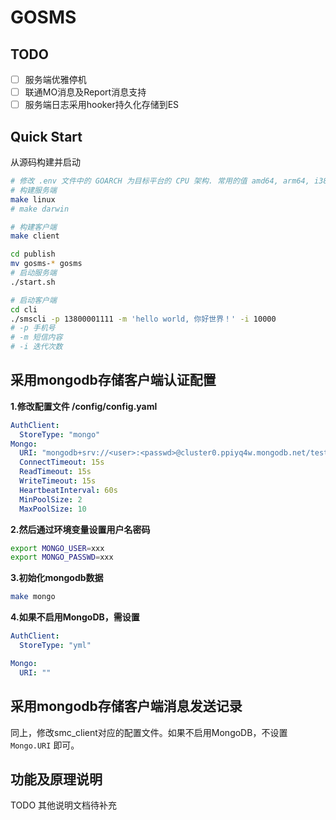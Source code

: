 # GOSMS

## TODO 
- [ ] 服务端优雅停机
- [ ] 联通MO消息及Report消息支持
- [ ] 服务端日志采用hooker持久化存储到ES

## Quick Start

从源码构建并启动

```bash
# 修改 .env 文件中的 GOARCH 为目标平台的 CPU 架构. 常用的值 amd64, arm64, i386, armhf等
# 构建服务端
make linux
# make darwin

# 构建客户端 
make client

cd publish
mv gosms-* gosms
# 启动服务端 
./start.sh

# 启动客户端
cd cli
./smscli -p 13800001111 -m 'hello world, 你好世界！' -i 10000
# -p 手机号
# -m 短信内容
# -i 迭代次数
```

## 采用mongodb存储客户端认证配置

**1.修改配置文件 /config/config.yaml**

```yaml
AuthClient:
  StoreType: "mongo"
Mongo:
  URI: "mongodb+srv://<user>:<passwd>@cluster0.ppiyq4w.mongodb.net/test"
  ConnectTimeout: 15s
  ReadTimeout: 15s
  WriteTimeout: 15s
  HeartbeatInterval: 60s
  MinPoolSize: 2
  MaxPoolSize: 10
```

**2.然后通过环境变量设置用户名密码**

```bash
export MONGO_USER=xxx
export MONGO_PASSWD=xxx
```

**3.初始化mongodb数据**

```bash
make mongo
```

**4.如果不启用MongoDB，需设置**

```yaml
AuthClient:
  StoreType: "yml"

Mongo:
  URI: ""
````

## 采用mongodb存储客户端消息发送记录

同上，修改smc_client对应的配置文件。如果不启用MongoDB，不设置 `Mongo.URI` 即可。

## 功能及原理说明

TODO 其他说明文档待补充